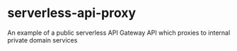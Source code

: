 # serverless-api-proxy
An example of a public serverless API Gateway API which proxies to internal private domain services
